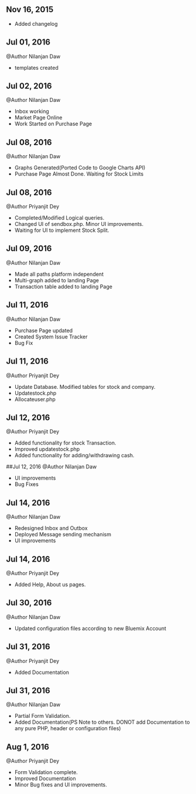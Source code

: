 ## Nov 16, 2015
- Added changelog

## Jul 01, 2016
@Author Nilanjan Daw
- templates created

## Jul 02, 2016
@Author Nilanjan Daw
- Inbox working
- Market Page Online
- Work Started on Purchase Page

## Jul 08, 2016
@Author Nilanjan Daw
- Graphs Generated(Ported Code to Google Charts API)
- Purchase Page Almost Done. Waiting for Stock Limits

## Jul 08, 2016
@Author Priyanjit Dey
- Completed/Modified Logical queries.
- Changed UI of sendbox.php. Minor UI improvements.
- Waiting for UI to implement Stock Split.

## Jul 09, 2016
@Author Nilanjan Daw
- Made all paths platform independent
- Multi-graph added to landing Page
- Transaction table added to landing Page

## Jul 11, 2016
@Author Nilanjan Daw
- Purchase Page updated
- Created System Issue Tracker
- Bug Fix

## Jul 11, 2016
@Author Priyanjit Dey
- Update Database. Modified tables for stock and company.
- Updatestock.php
- Allocateuser.php

## Jul 12, 2016
@Author Priyanjit Dey
- Added functionality for stock Transaction.
- Improved updatestock.php
- Added functionality for adding/withdrawing cash.

##Jul 12, 2016
@Author Nilanjan Daw
- UI improvements
- Bug Fixes

## Jul 14, 2016
@Author Nilanjan Daw
- Redesigned Inbox and Outbox
- Deployed Message sending mechanism
- UI improvements

## Jul 14, 2016
@Author Priyanjit Dey
- Added Help, About us pages.

## Jul 30, 2016
@Author Nilanjan Daw
- Updated configuration files according to new Bluemix Account

## Jul 31, 2016
@Author Priyanjit Dey
- Added Documentation

## Jul 31, 2016
@Author Nilanjan Daw
- Partial Form Validation.
- Added Documentation(PS Note to others. DONOT add Documentation to any pure PHP, header or configuration files)

## Aug 1, 2016
@Author Priyanjit Dey
- Form Validation complete.
- Improved Documentation
- Minor Bug fixes and UI improvements.

